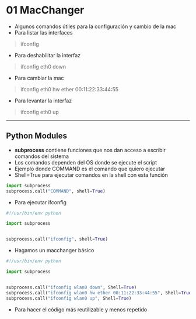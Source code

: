 # 01 MacChanger

- Algunos comandos útiles para la configuración y cambio de la mac
- Para listar las interfaces

> ifconfig

- Para deshabilitar la interfaz

> ifconfig eth0 down

- Para cambiar la mac 

> ifconfig eth0 hw ether 00:11:22:33:44:55

- Para levantar la interfaz

> ifconfig eth0 up

----

## Python Modules

- **subprocess** contiene funciones que nos dan acceso a escribir comandos del sistema
- Los comandos dependen del OS donde se ejecute el script
- Ejemplo donde COMMAND es el comando que quiero ejecutar
- Shell=True para ejecutar comandos en la shell con esta función

~~~py
import subprocess
subprocess.call("COMMAND", shell=True)
~~~

- Para ejecutar ifconfig

~~~py
#!/usr/bin/env python

import subprocess


subprocess.call("ifconfig", shell=True)
~~~

- Hagamos un macchanger básico

~~~py
#!/usr/bin/env python

import subprocess


subprocess.call("ifconfig wlan0 down", Shell=True)
subprocess.call("ifconfig wlan0 hw ether 00:11:22:33:44:55", Shell=True)
subprocess.call("ifconfig wlan0 up", Shell=True)
~~~

- Para hacer el código más reutilizable y menos repetido

~~~py

~~~